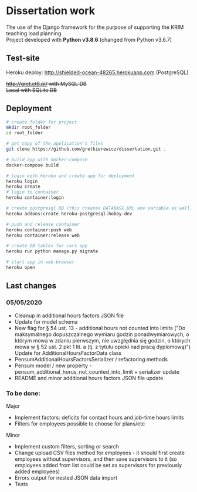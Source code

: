 # Dissertation work

The use of the Django framework for the purpose of supporting the KRIM teaching load planning.\
Project developed with **Python v3.8.6** (changed from Python v3.6.7)

## Test-site

Heroku deploy: http://shielded-ocean-48265.herokuapp.com (PostgreSQL)

~~http://gret.ct8.pl/ with MySQL DB\
Local with SQLite DB~~

## Deployment

```bash
# create folder for project
mkdir root_folder
cd root_folder

# get copy of the application's files
git clone https://github.com/gretkierewicz/dissertation.git .

# build app with docker-compose
docker-compose build

# login with heroku and create app for deployment
heroku login
heroku create
# login to container
heroku container:login

# create postgresql DB (this creates DATABASE_URL env variable as well)
heroku addons:create heroku-postgresql:hobby-dev

# push and release container
heroku container:push web
heroku container:release web

# create DB tables for cars app
heroku run python manage.py migrate

# start app in web-browser
heroku open
```

## Last changes

### 05/05/2020

- Cleanup in additional hours factors JSON file
- Update for model schema
- New flag for § 54 ust. 13 - additional hours not counted into limits ("Do maksymalnego dopuszczalnego wymiaru godzin 
  ponadwymiarowych, o którym mowa w zdaniu pierwszym, nie uwzględnia się godzin, o których mowa w 
  § 52 ust. 2 pkt 1 lit. a (tj. z tytułu opieki nad pracą dyplomową)")
  Update for AdditionalHoursFactorData class
- PensumAdditionalHoursFactorsSerializer / refactoring methods
- Pensum model / new property - pensum_additional_horus_not_counted_into_limit + serializer update
- README and minor additional hours factors JSON file update

### To be done:

Major
- Implement factors: deficits for contact hours and job-time hours limits
- Filters for employees possible to choose for plans/etc

Minor
- Implement custom filters, sorting or search
- Change upload CSV files method for employees - it should first create employees without supervisors, and then save
  supervisors to it (so employees added from list could be set as supervisors for previously added employees)
- Errors output for nested JSON data import
- Tests
